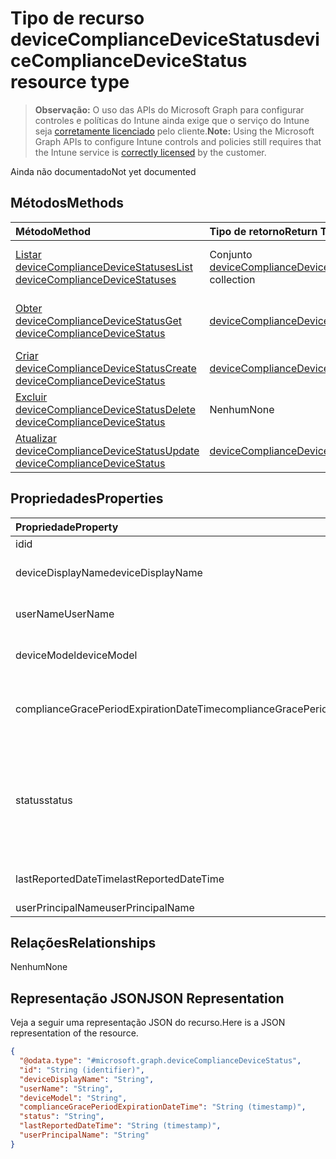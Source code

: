 # <a name="devicecompliancedevicestatus-resource-type"></a><span data-ttu-id="be83b-101">Tipo de recurso deviceComplianceDeviceStatus</span><span class="sxs-lookup"><span data-stu-id="be83b-101">deviceComplianceDeviceStatus resource type</span></span>

> <span data-ttu-id="be83b-102">**Observação:** O uso das APIs do Microsoft Graph para configurar controles e políticas do Intune ainda exige que o serviço do Intune seja [corretamente licenciado](https://go.microsoft.com/fwlink/?linkid=839381) pelo cliente.</span><span class="sxs-lookup"><span data-stu-id="be83b-102">**Note:** Using the Microsoft Graph APIs to configure Intune controls and policies still requires that the Intune service is [correctly licensed](https://go.microsoft.com/fwlink/?linkid=839381) by the customer.</span></span>

<span data-ttu-id="be83b-103">Ainda não documentado</span><span class="sxs-lookup"><span data-stu-id="be83b-103">Not yet documented</span></span>
## <a name="methods"></a><span data-ttu-id="be83b-104">Métodos</span><span class="sxs-lookup"><span data-stu-id="be83b-104">Methods</span></span>
|<span data-ttu-id="be83b-105">Método</span><span class="sxs-lookup"><span data-stu-id="be83b-105">Method</span></span>|<span data-ttu-id="be83b-106">Tipo de retorno</span><span class="sxs-lookup"><span data-stu-id="be83b-106">Return Type</span></span>|<span data-ttu-id="be83b-107">Descrição</span><span class="sxs-lookup"><span data-stu-id="be83b-107">Description</span></span>|
|:---|:---|:---|
|[<span data-ttu-id="be83b-108">Listar deviceComplianceDeviceStatuses</span><span class="sxs-lookup"><span data-stu-id="be83b-108">List deviceComplianceDeviceStatuses</span></span>](../api/intune_deviceconfig_devicecompliancedevicestatus_list.md)|<span data-ttu-id="be83b-109">Conjunto [deviceComplianceDeviceStatus](../resources/intune_deviceconfig_devicecompliancedevicestatus.md)</span><span class="sxs-lookup"><span data-stu-id="be83b-109">[deviceComplianceDeviceStatus](../resources/intune_deviceconfig_devicecompliancedevicestatus.md) collection</span></span>|<span data-ttu-id="be83b-110">Listar propriedades e relações de objetos de [deviceComplianceDeviceStatus](../resources/intune_deviceconfig_devicecompliancedevicestatus.md).</span><span class="sxs-lookup"><span data-stu-id="be83b-110">List properties and relationships of the [deviceComplianceDeviceStatus](../resources/intune_deviceconfig_devicecompliancedevicestatus.md) objects.</span></span>|
|[<span data-ttu-id="be83b-111">Obter deviceComplianceDeviceStatus</span><span class="sxs-lookup"><span data-stu-id="be83b-111">Get deviceComplianceDeviceStatus</span></span>](../api/intune_deviceconfig_devicecompliancedevicestatus_get.md)|[<span data-ttu-id="be83b-112">deviceComplianceDeviceStatus</span><span class="sxs-lookup"><span data-stu-id="be83b-112">deviceComplianceDeviceStatus</span></span>](../resources/intune_deviceconfig_devicecompliancedevicestatus.md)|<span data-ttu-id="be83b-113">Ler propriedades e relações de objetos de [deviceComplianceDeviceStatus](../resources/intune_deviceconfig_devicecompliancedevicestatus.md).</span><span class="sxs-lookup"><span data-stu-id="be83b-113">Read properties and relationships of [plannerTaskDetails](../resources/intune_deviceconfig_devicecompliancedevicestatus.md) object.</span></span>|
|[<span data-ttu-id="be83b-114">Criar deviceComplianceDeviceStatus</span><span class="sxs-lookup"><span data-stu-id="be83b-114">Create deviceComplianceDeviceStatus</span></span>](../api/intune_deviceconfig_devicecompliancedevicestatus_create.md)|[<span data-ttu-id="be83b-115">deviceComplianceDeviceStatus</span><span class="sxs-lookup"><span data-stu-id="be83b-115">deviceComplianceDeviceStatus</span></span>](../resources/intune_deviceconfig_devicecompliancedevicestatus.md)|<span data-ttu-id="be83b-116">Criar um novo objeto de [deviceComplianceDeviceStatus](../resources/intune_deviceconfig_devicecompliancedevicestatus.md).</span><span class="sxs-lookup"><span data-stu-id="be83b-116">Create a new [plannerBucket](../resources/intune_deviceconfig_devicecompliancedevicestatus.md) object.</span></span>|
|[<span data-ttu-id="be83b-117">Excluir deviceComplianceDeviceStatus</span><span class="sxs-lookup"><span data-stu-id="be83b-117">Delete deviceComplianceDeviceStatus</span></span>](../api/intune_deviceconfig_devicecompliancedevicestatus_delete.md)|<span data-ttu-id="be83b-118">Nenhum</span><span class="sxs-lookup"><span data-stu-id="be83b-118">None</span></span>|<span data-ttu-id="be83b-119">Exclui [deviceComplianceDeviceStatus](../resources/intune_deviceconfig_devicecompliancedevicestatus.md).</span><span class="sxs-lookup"><span data-stu-id="be83b-119">Deletes a [deviceComplianceDeviceStatus](../resources/intune_deviceconfig_devicecompliancedevicestatus.md).</span></span>|
|[<span data-ttu-id="be83b-120">Atualizar deviceComplianceDeviceStatus</span><span class="sxs-lookup"><span data-stu-id="be83b-120">Update deviceComplianceDeviceStatus</span></span>](../api/intune_deviceconfig_devicecompliancedevicestatus_update.md)|[<span data-ttu-id="be83b-121">deviceComplianceDeviceStatus</span><span class="sxs-lookup"><span data-stu-id="be83b-121">deviceComplianceDeviceStatus</span></span>](../resources/intune_deviceconfig_devicecompliancedevicestatus.md)|<span data-ttu-id="be83b-122">Atualizar as propriedades de um objeto de[deviceComplianceDeviceStatus](../resources/intune_deviceconfig_devicecompliancedevicestatus.md).</span><span class="sxs-lookup"><span data-stu-id="be83b-122">Update the properties of a [calendar](../resources/intune_deviceconfig_devicecompliancedevicestatus.md) object.</span></span>|

## <a name="properties"></a><span data-ttu-id="be83b-123">Propriedades</span><span class="sxs-lookup"><span data-stu-id="be83b-123">Properties</span></span>
|<span data-ttu-id="be83b-124">Propriedade</span><span class="sxs-lookup"><span data-stu-id="be83b-124">Property</span></span>|<span data-ttu-id="be83b-125">Tipo</span><span class="sxs-lookup"><span data-stu-id="be83b-125">Type</span></span>|<span data-ttu-id="be83b-126">Descrição</span><span class="sxs-lookup"><span data-stu-id="be83b-126">Description</span></span>|
|:---|:---|:---|
|<span data-ttu-id="be83b-127">id</span><span class="sxs-lookup"><span data-stu-id="be83b-127">id</span></span>|<span data-ttu-id="be83b-128">Cadeia de caracteres</span><span class="sxs-lookup"><span data-stu-id="be83b-128">String</span></span>|<span data-ttu-id="be83b-129">Chave da entidade.</span><span class="sxs-lookup"><span data-stu-id="be83b-129">Key of the setting.</span></span>|
|<span data-ttu-id="be83b-130">deviceDisplayName</span><span class="sxs-lookup"><span data-stu-id="be83b-130">deviceDisplayName</span></span>|<span data-ttu-id="be83b-131">Cadeia de caracteres</span><span class="sxs-lookup"><span data-stu-id="be83b-131">String</span></span>|<span data-ttu-id="be83b-132">Nome do dispositivo de DevicePolicyStatus.</span><span class="sxs-lookup"><span data-stu-id="be83b-132">Device name of the DevicePolicyStatus.</span></span>|
|<span data-ttu-id="be83b-133">userName</span><span class="sxs-lookup"><span data-stu-id="be83b-133">UserName</span></span>|<span data-ttu-id="be83b-134">Cadeia de caracteres</span><span class="sxs-lookup"><span data-stu-id="be83b-134">String</span></span>|<span data-ttu-id="be83b-135">O nome de usuário que está sendo relatado</span><span class="sxs-lookup"><span data-stu-id="be83b-135">The User Name that is being reported</span></span>|
|<span data-ttu-id="be83b-136">deviceModel</span><span class="sxs-lookup"><span data-stu-id="be83b-136">deviceModel</span></span>|<span data-ttu-id="be83b-137">Cadeia de caracteres</span><span class="sxs-lookup"><span data-stu-id="be83b-137">String</span></span>|<span data-ttu-id="be83b-138">O modelo do dispositivo que está sendo relatado</span><span class="sxs-lookup"><span data-stu-id="be83b-138">The device model that is being reported</span></span>|
|<span data-ttu-id="be83b-139">complianceGracePeriodExpirationDateTime</span><span class="sxs-lookup"><span data-stu-id="be83b-139">complianceGracePeriodExpirationDateTime</span></span>|<span data-ttu-id="be83b-140">DateTimeOffset</span><span class="sxs-lookup"><span data-stu-id="be83b-140">DateTimeOffset</span></span>|<span data-ttu-id="be83b-141">DateTime em que o período de cortesia de conformidade do dispositivo termina</span><span class="sxs-lookup"><span data-stu-id="be83b-141">The DateTime when device compliance grace period expires</span></span>|
|<span data-ttu-id="be83b-142">status</span><span class="sxs-lookup"><span data-stu-id="be83b-142">status</span></span>|<span data-ttu-id="be83b-143">Cadeia de caracteres</span><span class="sxs-lookup"><span data-stu-id="be83b-143">String</span></span>|<span data-ttu-id="be83b-144">Status de conformidade do relatório de políticas.</span><span class="sxs-lookup"><span data-stu-id="be83b-144">Compliance status of the policy report.</span></span> <span data-ttu-id="be83b-145">Os valores possíveis são: `unknown`, `notApplicable`, `compliant`, `remediated`, `nonCompliant`, `error`, `conflict`.</span><span class="sxs-lookup"><span data-stu-id="be83b-145">Possible values are: `unknown`, `notApplicable`, `compliant`, `remediated`, `nonCompliant`, `error`, `conflict`.</span></span>|
|<span data-ttu-id="be83b-146">lastReportedDateTime</span><span class="sxs-lookup"><span data-stu-id="be83b-146">lastReportedDateTime</span></span>|<span data-ttu-id="be83b-147">DateTimeOffset</span><span class="sxs-lookup"><span data-stu-id="be83b-147">DateTimeOffset</span></span>|<span data-ttu-id="be83b-148">Data e hora da última modificação do relatório de políticas.</span><span class="sxs-lookup"><span data-stu-id="be83b-148">Last modified date time of the policy report.</span></span>|
|<span data-ttu-id="be83b-149">userPrincipalName</span><span class="sxs-lookup"><span data-stu-id="be83b-149">userPrincipalName</span></span>|<span data-ttu-id="be83b-150">Cadeia de caracteres</span><span class="sxs-lookup"><span data-stu-id="be83b-150">String</span></span>|<span data-ttu-id="be83b-151">UserPrincipalName.</span><span class="sxs-lookup"><span data-stu-id="be83b-151">userPrincipalName</span></span>|

## <a name="relationships"></a><span data-ttu-id="be83b-152">Relações</span><span class="sxs-lookup"><span data-stu-id="be83b-152">Relationships</span></span>
<span data-ttu-id="be83b-153">Nenhum</span><span class="sxs-lookup"><span data-stu-id="be83b-153">None</span></span>
## <a name="json-representation"></a><span data-ttu-id="be83b-154">Representação JSON</span><span class="sxs-lookup"><span data-stu-id="be83b-154">JSON Representation</span></span>
<span data-ttu-id="be83b-155">Veja a seguir uma representação JSON do recurso.</span><span class="sxs-lookup"><span data-stu-id="be83b-155">Here is a JSON representation of the resource.</span></span>
<!-- {
  "blockType": "resource",
  "keyProperty": "id",
  "@odata.type": "microsoft.graph.deviceComplianceDeviceStatus"
}
-->
``` json
{
  "@odata.type": "#microsoft.graph.deviceComplianceDeviceStatus",
  "id": "String (identifier)",
  "deviceDisplayName": "String",
  "userName": "String",
  "deviceModel": "String",
  "complianceGracePeriodExpirationDateTime": "String (timestamp)",
  "status": "String",
  "lastReportedDateTime": "String (timestamp)",
  "userPrincipalName": "String"
}
```



